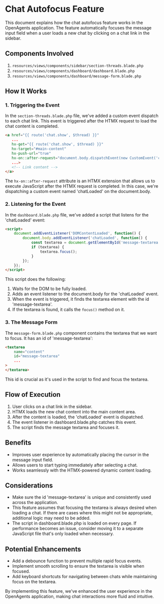 # Chat Autofocus Feature

This document explains how the chat autofocus feature works in the OpenAgents application. The feature automatically focuses the message input field when a user loads a new chat by clicking on a chat link in the sidebar.

## Components Involved

1. `resources/views/components/sidebar/section-threads.blade.php`
2. `resources/views/components/dashboard/dashboard.blade.php`
3. `resources/views/components/dashboard/message-form.blade.php`

## How It Works

### 1. Triggering the Event

In the `section-threads.blade.php` file, we've added a custom event dispatch to each chat link. This event is triggered after the HTMX request to load the chat content is completed.

```html
<a href="{{ route('chat.show', $thread) }}"
   ...
   hx-get="{{ route('chat.show', $thread) }}"
   hx-target="#main-content"
   hx-push-url="true"
   hx-on::after-request="document.body.dispatchEvent(new CustomEvent('chatLoaded'))"
   ...>
   <!-- Link content -->
</a>
```

The `hx-on::after-request` attribute is an HTMX extension that allows us to execute JavaScript after the HTMX request is completed. In this case, we're dispatching a custom event named 'chatLoaded' on the document.body.

### 2. Listening for the Event

In the `dashboard.blade.php` file, we've added a script that listens for the 'chatLoaded' event:

```html
<script>
    document.addEventListener('DOMContentLoaded', function() {
        document.body.addEventListener('chatLoaded', function() {
            const textarea = document.getElementById('message-textarea');
            if (textarea) {
                textarea.focus();
            }
        });
    });
</script>
```

This script does the following:

1. Waits for the DOM to be fully loaded.
2. Adds an event listener to the document.body for the 'chatLoaded' event.
3. When the event is triggered, it finds the textarea element with the id 'message-textarea'.
4. If the textarea is found, it calls the `focus()` method on it.

### 3. The Message Form

The `message-form.blade.php` component contains the textarea that we want to focus. It has an id of 'message-textarea':

```html
<textarea
    name="content"
    id="message-textarea"
    ...
>
</textarea>
```

This id is crucial as it's used in the script to find and focus the textarea.

## Flow of Execution

1. User clicks on a chat link in the sidebar.
2. HTMX loads the new chat content into the main content area.
3. After the content is loaded, the 'chatLoaded' event is dispatched.
4. The event listener in dashboard.blade.php catches this event.
5. The script finds the message textarea and focuses it.

## Benefits

- Improves user experience by automatically placing the cursor in the message input field.
- Allows users to start typing immediately after selecting a chat.
- Works seamlessly with the HTMX-powered dynamic content loading.

## Considerations

- Make sure the id 'message-textarea' is unique and consistently used across the application.
- This feature assumes that focusing the textarea is always desired when loading a chat. If there are cases where this might not be appropriate, additional logic may need to be added.
- The script in dashboard.blade.php is loaded on every page. If performance becomes an issue, consider moving it to a separate JavaScript file that's only loaded when necessary.

## Potential Enhancements

- Add a debounce function to prevent multiple rapid focus events.
- Implement smooth scrolling to ensure the textarea is visible when focused.
- Add keyboard shortcuts for navigating between chats while maintaining focus on the textarea.

By implementing this feature, we've enhanced the user experience in the OpenAgents application, making chat interactions more fluid and intuitive.